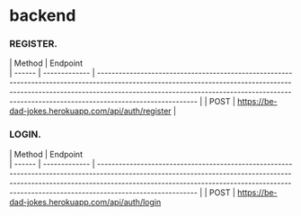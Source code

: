 # backend

### REGISTER.

| Method | Endpoint                                                                                                                                                                                                                                                                                                                            
| ------ | ------------- | ---------------------------------------------------------------------------------------------------------------------------------------------------------------------------------------------------------------------------------------------------------------------- |
| POST   | https://be-dad-jokes.herokuapp.com/api/auth/register                                                                                                                        |
 

### LOGIN.

| Method | Endpoint                                                                                                                                                                                                                                                                                                                               
| ------ | ------------- | ---------------------------------------------------------------------------------------------------------------------------------------------------------------------------------------------------------------------------------------------------------------------- |
| POST   | https://be-dad-jokes.herokuapp.com/api/auth/login 